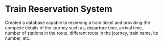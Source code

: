 # Train Reservation System
Created a database capable to reserving a train ticket and providing the complete
details of the journey such as, departure time, arrival time, number of stations in the route, different route in the journey, train name, its number, etc.
